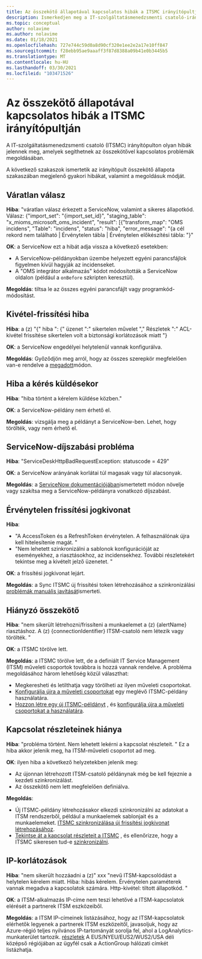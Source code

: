 ```yaml
---
title: Az összekötő állapotával kapcsolatos hibák a ITSMC irányítópultján
description: Ismerkedjen meg a IT-szolgáltatásmenedzsmenti csatoló-irányítópulton található gyakori hibákkal.
ms.topic: conceptual
author: nolavime
ms.author: nolavime
ms.date: 01/18/2021
ms.openlocfilehash: 727e744c59d0a8d90cf320e1ee2e2a17e10ff847
ms.sourcegitcommit: f28ebb95ae9aaaff3f87d8388a09b41e0b3445b5
ms.translationtype: MT
ms.contentlocale: hu-HU
ms.lasthandoff: 03/30/2021
ms.locfileid: "103471526"
---
```

# <a name="connector-status-errors-in-the-itsmc-dashboard"></a>Az összekötő állapotával kapcsolatos hibák a ITSMC irányítópultján

A IT-szolgáltatásmenedzsmenti csatoló (ITSMC) irányítópulton olyan hibák jelennek meg, amelyek segíthetnek az összekötővel kapcsolatos problémák megoldásában.

A következő szakaszok ismertetik az irányítópult összekötő állapota szakaszában megjelenő gyakori hibákat, valamint a megoldásuk módját.

## <a name="unexpected-response"></a>Váratlan válasz

**Hiba**: "váratlan válasz érkezett a ServiceNow, valamint a sikeres állapotkód. Válasz: {"import_set": "{import_set_id}", "staging_table": "x_mioms_microsoft_oms_incident", "result": [{"transform_map": "OMS incidens", "Table": "incidens", "status": "hiba", "error_message": "{a cél rekord nem található | Érvénytelen tábla | Érvénytelen előkészítési tábla: "}"

**OK**: a ServiceNow ezt a hibát adja vissza a következő esetekben:

* A ServiceNow-példányokban üzembe helyezett egyéni parancsfájlok figyelmen kívül hagyják az incidenseket.
* A "OMS integrátor alkalmazás" kódot módosították a ServiceNow oldalon (például a `onBefore` szkripten keresztül).

**Megoldás**: tiltsa le az összes egyéni parancsfájlt vagy programkód-módosítást.

## <a name="exception-update-failure"></a>Kivétel-frissítési hiba

**Hiba**: a (z) "{" hiba ": {" üzenet ":" sikertelen művelet "," Részletek ":" ACL-kivétel frissítése sikertelen volt a biztonsági korlátozások miatt "}

**OK**: a ServiceNow engedélyei helytelenül vannak konfigurálva.

**Megoldás**: Győződjön meg arról, hogy az összes szerepkör megfelelően van-e rendelve a [megadott](itsmc-connections-servicenow.md#install-the-user-app-and-create-the-user-role)módon.

## <a name="problem-sending-a-request"></a>Hiba a kérés küldésekor

**Hiba**: "hiba történt a kérelem küldése közben."

**OK**: a ServiceNow-példány nem érhető el.

**Megoldás**: vizsgálja meg a példányt a ServiceNow-ben. Lehet, hogy törölték, vagy nem érhető el.

## <a name="servicenow-rate-problem"></a>ServiceNow-díjszabási probléma

**Hiba**: "ServiceDeskHttpBadRequestException: statuscode = 429"

**OK**: a ServiceNow arányának korlátai túl magasak vagy túl alacsonyak.

**Megoldás**: a [ServiceNow dokumentációjában](https://docs.servicenow.com/bundle/london-application-development/page/integrate/inbound-rest/task/investigate-rate-limit-violations.html)ismertetett módon növelje vagy szakítsa meg a ServiceNow-példányra vonatkozó díjszabást.

## <a name="invalid-refresh-token"></a>Érvénytelen frissítési jogkivonat

**Hiba**: 
  * "A AccessToken és a RefreshToken érvénytelen. A felhasználónak újra kell hitelesítenie magát. "
  * "Nem lehetett szinkronizálni a sablonok konfigurációját az eseményekhez, a riasztásokhoz, az incidensekhez. További részletekért tekintse meg a kivételt jelző üzenetet. "

**OK**: a frissítési jogkivonat lejárt.

**Megoldás**: a Sync ITSMC új frissítési token létrehozásához a szinkronizálási [problémák manuális javítását](./itsmc-resync-servicenow.md)ismerteti.

## <a name="missing-connector"></a>Hiányzó összekötő

**Hiba**: "nem sikerült létrehozni/frissíteni a munkaelemet a (z) {alertName} riasztáshoz. A (z) {connectionIdentifier} ITSM-csatoló nem létezik vagy törölték. "

**OK**: a ITSMC törölve lett.

**Megoldás**: a ITSMC törölve lett, de a definiált IT Service Management (ITSM) műveleti csoportok továbbra is hozzá vannak rendelve. A probléma megoldásához három lehetőség közül választhat:

* Megkeresheti és letilthatja vagy törölheti az ilyen műveleti csoportokat.
* [Konfigurálja újra a műveleti csoportokat](./itsmc-definition.md#create-itsm-work-items-from-azure-alerts) egy meglévő ITSMC-példány használatára.
* [Hozzon létre egy új ITSMC-példányt](./itsmc-definition.md#create-an-itsm-connection) , és [konfigurálja újra a műveleti csoportokat a használatára](itsmc-definition.md#create-itsm-work-items-from-azure-alerts).

## <a name="lack-of-connection-details"></a>Kapcsolat részleteinek hiánya

**Hiba**: "probléma történt. Nem lehetett lekérni a kapcsolat részleteit. " Ez a hiba akkor jelenik meg, ha ITSM-műveleti csoportot ad meg.

**OK**: ilyen hiba a következő helyzetekben jelenik meg:

* Az újonnan létrehozott ITSM-csatoló példánynak még be kell fejeznie a kezdeti szinkronizálást.
* Az összekötő nem lett megfelelően definiálva.

**Megoldás**: 

* Új ITSMC-példány létrehozásakor elkezdi szinkronizálni az adatokat a ITSM rendszerből, például a munkaelemek sablonjait és a munkaelemeket. [ITSMC szinkronizálása új frissítési jogkivonat létrehozásához](./itsmc-resync-servicenow.md).
* [Tekintse át a kapcsolat részleteit a ITSMC](./itsmc-connections-servicenow.md#create-a-connection) , és ellenőrizze, hogy a ITSMC sikeresen tud-e [szinkronizálni](./itsmc-resync-servicenow.md).


## <a name="ip-restrictions"></a>IP-korlátozások
**Hiba**: "nem sikerült hozzáadni a (z)" xxx "nevű ITSM-kapcsolódást a helytelen kérelem miatt. Hiba: hibás kérelem. Érvénytelen paraméterek vannak megadva a kapcsolatok számára. Http-kivétel: tiltott állapotkód. "

**OK**: a ITSM-alkalmazás IP-címe nem teszi lehetővé a ITSM-kapcsolatok elérését a partnerek ITSM eszközeiből.

**Megoldás**: a ITSM IP-címeinek listázásához, hogy az ITSM-kapcsolatok elérhetők legyenek a partnerek ITSM eszközeitől, javasoljuk, hogy az Azure-régió teljes nyilvános IP-tartományát sorolja fel, ahol a LogAnalytics-munkaterület tartozik. [részletek](https://www.microsoft.com/download/details.aspx?id=56519) A EUS/NYEU/EUS2/WUS2/USA déli középső régiójában az ügyfél csak a ActionGroup hálózati címkét listázhatja.
